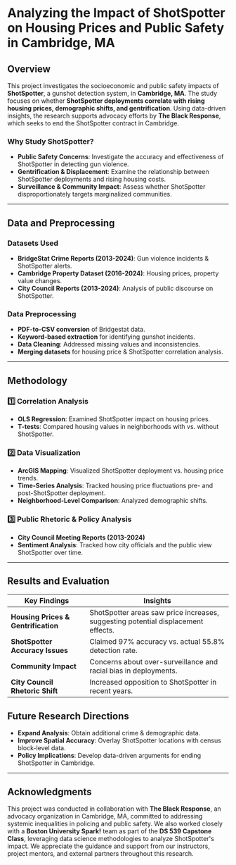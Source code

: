 #  Analyzing the Impact of ShotSpotter on Housing Prices and Public Safety in Cambridge, MA

##  Overview
This project investigates the socioeconomic and public safety impacts of **ShotSpotter**, a gunshot detection system, in **Cambridge, MA**. The study focuses on whether **ShotSpotter deployments correlate with rising housing prices, demographic shifts, and gentrification**. Using data-driven insights, the research supports advocacy efforts by **The Black Response**, which seeks to end the ShotSpotter contract in Cambridge.

###  **Why Study ShotSpotter?**
- **Public Safety Concerns**: Investigate the accuracy and effectiveness of ShotSpotter in detecting gun violence.
- **Gentrification & Displacement**: Examine the relationship between ShotSpotter deployments and rising housing costs.
- **Surveillance & Community Impact**: Assess whether ShotSpotter disproportionately targets marginalized communities.

---

## Data and Preprocessing
### **Datasets Used**
- **BridgeStat Crime Reports (2013-2024)**: Gun violence incidents & ShotSpotter alerts.
- **Cambridge Property Dataset (2016-2024)**: Housing prices, property value changes.
- **City Council Reports (2013-2024)**: Analysis of public discourse on ShotSpotter.

### **Data Preprocessing**
- **PDF-to-CSV conversion** of Bridgestat data.
- **Keyword-based extraction** for identifying gunshot incidents.
- **Data Cleaning**: Addressed missing values and inconsistencies.
- **Merging datasets** for housing price & ShotSpotter correlation analysis.

---

##  Methodology
### **1️⃣ Correlation Analysis**
- **OLS Regression**: Examined ShotSpotter impact on housing prices.
- **T-tests**: Compared housing values in neighborhoods with vs. without ShotSpotter.

### **2️⃣ Data Visualization**
- **ArcGIS Mapping**: Visualized ShotSpotter deployment vs. housing price trends.
- **Time-Series Analysis**: Tracked housing price fluctuations pre- and post-ShotSpotter deployment.
- **Neighborhood-Level Comparison**: Analyzed demographic shifts.

### **3️⃣ Public Rhetoric & Policy Analysis**
- **City Council Meeting Reports (2013-2024)**
- **Sentiment Analysis**: Tracked how city officials and the public view ShotSpotter over time.

---

##  Results and Evaluation
| **Key Findings**                         | **Insights** |
|--------------------------------|--------------------------------------|
| **Housing Prices & Gentrification** | ShotSpotter areas saw price increases, suggesting potential displacement effects. |
| **ShotSpotter Accuracy Issues** | Claimed 97% accuracy vs. actual 55.8% detection rate. |
| **Community Impact** | Concerns about over-surveillance and racial bias in deployments. |
| **City Council Rhetoric Shift** | Increased opposition to ShotSpotter in recent years. |



##  Future Research Directions
- **Expand Analysis**: Obtain additional crime & demographic data.
- **Improve Spatial Accuracy**: Overlay ShotSpotter locations with census block-level data.
- **Policy Implications**: Develop data-driven arguments for ending ShotSpotter in Cambridge.

---

##  Acknowledgments
This project was conducted in collaboration with **The Black Response**, an advocacy organization in Cambridge, MA, committed to addressing systemic inequalities in policing and public safety. We also worked closely with a **Boston University Spark!** team as part of the **DS 539 Capstone Class**, leveraging data science methodologies to analyze ShotSpotter's impact. We appreciate the guidance and support from our instructors, project mentors, and external partners throughout this research.


